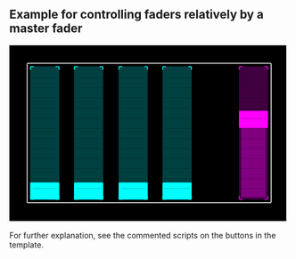 ## Example for controlling faders relatively by a master fader 


![mix](preview.gif)


For further explanation, see the commented scripts on the buttons in the template.

